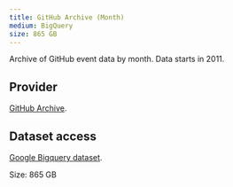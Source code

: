 ```yaml
---
title: GitHub Archive (Month)
medium: BigQuery
size: 865 GB
---
```

Archive of GitHub event data by month. Data starts in 2011.

## Provider

[GitHub Archive][provider].

## Dataset access

[Google Bigquery dataset][bigquery].

Size: 865 GB

[bigquery]: https://bigquery.cloud.google.com/dataset/githubarchive:day
[provider]: https://www.githubarchive.org/
